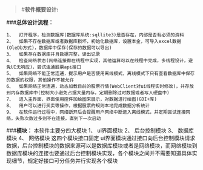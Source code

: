> #**软件概要设计:**

###**总体设计流程：**

    1、	打开程序，检测数据库(数据库系统:sqllite3)是否存在，内部是否有必须的资料
    2、	如果不存在数据库或者数据库损坏，初始化数据库，设置本金，可导入excel数据(OleDb方式)，数据库中保存(保存的数据可以导出)
    3、	如果存在数据库并且数据完整，读出记录
    4、	检查网络状态(网络连接都在线程中实现，其他运算可以在线程中完成，多线程设计，避免UI无响应)，尝试连通股票api接口
    5、	如果网络不能正常连通，提示用户是否使用离线模式，离线模式下只有查看数据库中保存的数据的权限，其他操作不被允许
    6、	如果网络正常连通，动态加载目前的股票行情(WebClient对ui线程实时修改)，并存放到内存数据库中(控制大小避免占据大量内存，定期删除过时数据或者写入硬盘中)
    7、	进入主界面，界面使用控件加绘图来展示，对数据进行绘图(GDI+库)
    8、	用户可以进行买卖等操作，根据股票的规则本地完成数据分析统计
    9、	在软件运行过程中，网络断开后会提醒用户网络中断进入离线模式，并定期尝试连接网络，失败次数过多则不在连接，直到下一次启动
    
###**模块：**
    本软件主要分四大模块
    1、	ui界面模块
    2、	后台控制模块
    3、	数据库模块
    4、	网络模块
    这四个模块接口固定
    ui界面模块通过接口向后台控制模块请求数据，后台控制模块的数据来源可以是数据库模块或者是网络模块，而网络模块到数据库模块的连接也要通过后台控制模块实现，各个模块之间并不需要知道具体实现细节，规定好接口可分任务并行实现各个模块
